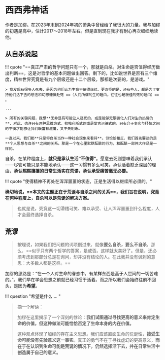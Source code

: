 # 西西弗神话

作者是加缪。在2023年末到2024年初的萧条中曾经给了我很大的力量。我与加缪的初遇是高中，估计2017～2018年左右。但是直到现在我才有耐心再次细细地读他。

## 从自杀说起

!!! quote "==真正严肃的哲学问题只有一个，那就是自杀。对生命是否值得经历做出判断==，这是对哲学的基本问题做出回答。剩下的，比如说世界是否有三个维度，精神世界究竟是有九个层级还是十二个层级，那都是次要的，是游戏。"

    > 我发现有很多人死去，是因为他们认为生命不值得继续。更奇怪的是，还有些人，却是为了支持他们活下去的想法和幻想慷慨赴死 ==（人们所谓的生的理由，往往也是极佳的死的理由）== 。

    ... 

    > 所有的关键问题，我想**无非是有可能让人赴死的，或是能够无限强化人们对生的热情的**，对此，也许只有两种思维方式，拉帕利斯式的或是堂吉诃德式的。只有介于事实与抒情之间的平衡才能够让我们既富有激情，又不失明晰。

    一直以来，我们都**只是将自杀当作一种社会现象来看待**。但恰恰相反，我们首先要谈的是**个人思想与自杀**之间的关系。那是一个在心里默默酝酿的行为，和酝酿一部伟大作品是一样的。


自杀，在某种程度上，**就只是承认生活“不值得”**。愿意去死则意味着我们承认——尽管可能只是本能地承认——这一习惯有多么可笑，承认活着缺乏深层的理由，**承认熙熙攘攘的日常生活实在荒谬，承认承受痛苦毫无必要。**

!!! quote "使得精神不再处在浑浑噩噩的状态，正是生活得以继续所必须的。"

**确切地说，==本文的主题正在于荒诞与自杀之间的关系==，我们旨在说明，究竟在何种程度上，自杀可以是荒诞的解决方案。**


> 也就是说，究竟这一切滑稽可笑、难以承受、让人浑浑噩噩到什么程度，人才会最终选择自杀。

## 荒谬

> 按理说，如果我们把问题的词项倒过来，就像**要么自杀，要么不自杀**，那么，==似乎只有两个哲学的答案，是或否。这样就太美好了。但是，还必须考虑到那部分总是在询问，却并没有结论的人。在此我并没有讽刺的意思：大多数人都是这样。==

加缪的思路是：“在一个人对生命的眷恋中，有某样东西是高于人世间的一切苦难的。”。我们早在学会思想之前就已经习惯于活着。而之所以我们会始终往前不回头，是因为**希望**。

!!! question "希望是什么 ... "

> 摘一个解读：
>
> 加缪在这里揭示了一个深刻的悖论：**我们试图通过寻找更高的意义来肯定生命的价值，但这种做法可能恰恰否定了生命本身的内在价值。**
> 
> 这种观点体现了加缪的存在主义思想。我们应该直面生命的荒诞性，**接受生命可能没有先验意义这一事实**。真正的勇气不在于寻找虚幻的更高意义，**而在于在认识到生命可能是荒诞的情况下，仍然选择活下去，并在日常生活中创造属于自己的意义。**



